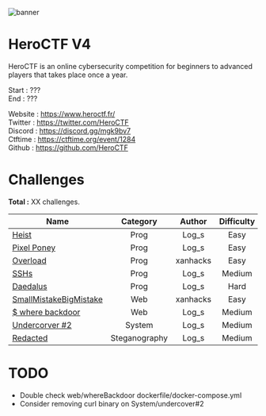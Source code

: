 ![banner](https://pbs.twimg.com/profile_banners/815907006708060160/1586530306/1500x500)

# HeroCTF V4

HeroCTF is an online cybersecurity competition for beginners to advanced players that takes place once a year.

Start : ???<br>
End : ???

Website : https://www.heroctf.fr/<br>
Twitter : https://twitter.com/HeroCTF<br>
Discord : https://discord.gg/mgk9bv7<br>
Ctftime : https://ctftime.org/event/1284<br>
Github  : https://github.com/HeroCTF

# Challenges

**Total :** XX challenges.

| Name                                                             | Category      | Author     | Difficulty  |
|------------------------------------------------------------------|:-------------:|:----------:|:-----------:|
| [Heist](Prog/heist/)                                             | Prog          | Log\_s     | Easy        |
| [Pixel Poney](Prog/pixel_poney/)                                 | Prog          | Log\_s     | Easy        |
| [Overload](Prog/Overload/)                                       | Prog          | xanhacks   | Easy        |  
| [SSHs](Prog/SSHs/)                                               | Prog          | Log\_s     | Medium      |
| [Daedalus](Prog/daedalus/)                                       | Prog          | Log\_s     | Hard        |
| [SmallMistakeBigMistake](Web/SmallMistakeBigMistake/)            | Web           | xanhacks   | Easy        |
| [$ where backdoor](Web/whereBackdoor/)                           | Web           | Log\_s     | Medium      |
| [Undercorver #2](System/undercover#2/)                           | System        | Log\_s     | Medium      |
| [Redacted](Steganography/Redacted/)                              | Steganography | Log\_s     | Medium      |


# TODO

- Double check web/whereBackdoor dockerfile/docker-compose.yml
- Consider removing curl binary on System/undercover#2


